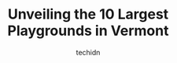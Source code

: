 ---
layout: ampstory
image: https://i0.wp.com/paketmu.com/wp-content/uploads/2023/06/bayside-park-playground-0-in-vermont-1686372906.jpeg?resize=640,853
author: techidn
featured: false
description: Explore the diverse Playground scene in Vermont, home to an incredible selection of 10 establishments catering to every taste. Whether youre in search of iconic favorites or undiscovered tr
title: Unveiling the 10 Largest Playgrounds in Vermont
cover:
   title: Unveiling the 10 Largest Playgrounds in Vermont
   subtitle: RICKPATE
   background: https://paketmu.com/wp-content/uploads/2023/06/bayside-park-playground-0-in-vermont-1686372906.jpeg

pages: 
 - layout: thirds
   top: <h1>#1 Elizabeths Park</h1>
   bottom: "<p>Great park for children, teenagers, and adults alike! Plenty of parking space for vehicles. Theres even a fenced in dog park on site, as well! Play structures and picnic</p>"
   background: https://paketmu.com/wp-content/uploads/2023/06/bayside-park-playground-1-in-vermont-1686372907.jpeg
   backgroundblur: true
 - layout: thirds
   top: <h1>#2 Trow Hill Playground</h1>
   bottom: "<p>A nice well kept playground close to where we live. Our kids love going because of its cleanliness and how well kept it is. Also it is usually open and rarely packed. Ha</p>"
   background: https://paketmu.com/wp-content/uploads/2023/06/bayside-park-playground-2-in-vermont-1686372908.jpeg
   cta:
      link: https://paketmu.com/unveiling-the-10-largest-playgrounds-in-vermont/
      text: Unveiling the 10 Largest Playgrounds in Vermont
 - layout: thirds
   top: <h1>#3 Roosevelt Park Playground</h1>
   bottom: "<p>My son had lots of fun here, 6 different slide options and theyre easy to get to.</p>"
   background: https://paketmu.com/wp-content/uploads/2023/06/bayside-park-playground-3-in-vermont-1686372909.jpeg
   cta:
      link: https://paketmu.com/unveiling-the-10-largest-playgrounds-in-vermont/
      text: Unveiling the 10 Largest Playgrounds in Vermont
 - layout: thirds
   top: <h1>#4 Starr Farm Park & Playground</h1>
   bottom: "<p>96 Starr Farm Rd, Burlington, VT 05408, United States</p>"
   background: https://images.unsplash.com/photo-1518640467707-6811f4a6ab73?ixlib=rb-4.0.3&ixid=MnwxMjA3fDB8MHxwaG90by1wYWdlfHx8fGVufDB8fHx8&auto=format&fit=crop&w=640&h=853&q=80
   cta:
      link: https://paketmu.com/unveiling-the-10-largest-playgrounds-in-vermont/
      text: Unveiling the 10 Largest Playgrounds in Vermont
 - layout: thirds
   top: <h1>#5 Battery Park Playground</h1>
   bottom: "<p>Burlington, VT 05401, United States</p>"
   background: https://images.unsplash.com/photo-1597773150796-e5c14ebecbf5?ixlib=rb-4.0.3&ixid=MnwxMjA3fDB8MHxwaG90by1wYWdlfHx8fGVufDB8fHx8&auto=format&fit=crop&w=640&h=853&q=80
   cta:
      link: https://paketmu.com/unveiling-the-10-largest-playgrounds-in-vermont/
      text: Unveiling the 10 Largest Playgrounds in Vermont
 - layout: thirds
   top: <h1>#6 Lower Graniteville Playground</h1>
   bottom: "<p>3 Baptist St, Graniteville, VT 05654, United States</p>"
   background: https://images.unsplash.com/photo-1614648718611-0635f29016cb?ixlib=rb-4.0.3&ixid=MnwxMjA3fDB8MHxwaG90by1wYWdlfHx8fGVufDB8fHx8&auto=format&fit=crop&w=640&h=853&q=80
   cta:
      link: https://paketmu.com/unveiling-the-10-largest-playgrounds-in-vermont/
      text: Unveiling the 10 Largest Playgrounds in Vermont
 - layout: thirds
   top: <h1>#7 City Center Park</h1>
   bottom: "<p>South Burlington, VT 05403, United States</p>"
   background: https://images.unsplash.com/photo-1567095761054-7a02e69e5c43?ixlib=rb-4.0.3&ixid=MnwxMjA3fDB8MHxwaG90by1wYWdlfHx8fGVufDB8fHx8&auto=format&fit=crop&w=640&h=853&q=80
   cta:
      link: https://paketmu.com/unveiling-the-10-largest-playgrounds-in-vermont/
      text: Unveiling the 10 Largest Playgrounds in Vermont
 - layout: thirds
   middle: Continue reading...
   background: https://images.unsplash.com/photo-1599422314077-f4dfdaa4cd09?ixlib=rb-4.0.3&ixid=MnwxMjA3fDB8MHxwaG90by1wYWdlfHx8fGVufDB8fHx8&auto=format&fit=crop&w=640&h=853&q=80
   cta:
      link: https://paketmu.com/unveiling-the-10-largest-playgrounds-in-vermont/
      text: Unveiling the 10 Largest Playgrounds in Vermont
      
---